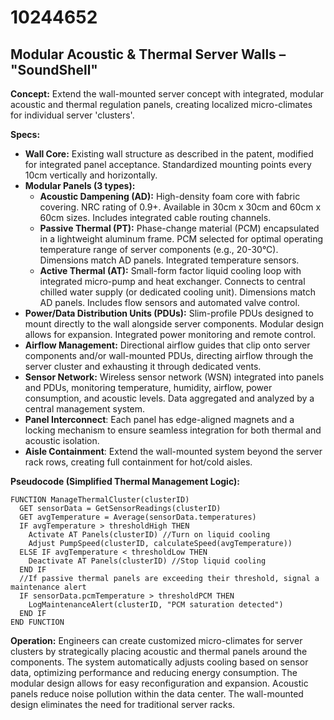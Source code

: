 # 10244652

## Modular Acoustic & Thermal Server Walls – "SoundShell"

**Concept:** Extend the wall-mounted server concept with integrated, modular acoustic and thermal regulation panels, creating localized micro-climates for individual server 'clusters'.

**Specs:**

*   **Wall Core:** Existing wall structure as described in the patent, modified for integrated panel acceptance.  Standardized mounting points every 10cm vertically and horizontally.
*   **Modular Panels (3 types):**
    *   **Acoustic Dampening (AD):** High-density foam core with fabric covering.  NRC rating of 0.9+.  Available in 30cm x 30cm and 60cm x 60cm sizes.  Includes integrated cable routing channels.
    *   **Passive Thermal (PT):**  Phase-change material (PCM) encapsulated in a lightweight aluminum frame. PCM selected for optimal operating temperature range of server components (e.g., 20-30°C).  Dimensions match AD panels. Integrated temperature sensors.
    *   **Active Thermal (AT):** Small-form factor liquid cooling loop with integrated micro-pump and heat exchanger.  Connects to central chilled water supply (or dedicated cooling unit). Dimensions match AD panels. Includes flow sensors and automated valve control.
*   **Power/Data Distribution Units (PDUs):** Slim-profile PDUs designed to mount directly to the wall alongside server components.  Modular design allows for expansion.  Integrated power monitoring and remote control.
*   **Airflow Management:**  Directional airflow guides that clip onto server components and/or wall-mounted PDUs, directing airflow through the server cluster and exhausting it through dedicated vents.
*   **Sensor Network:** Wireless sensor network (WSN) integrated into panels and PDUs, monitoring temperature, humidity, airflow, power consumption, and acoustic levels.  Data aggregated and analyzed by a central management system.
* **Panel Interconnect**: Each panel has edge-aligned magnets and a locking mechanism to ensure seamless integration for both thermal and acoustic isolation.
* **Aisle Containment**:  Extend the wall-mounted system beyond the server rack rows, creating full containment for hot/cold aisles.

**Pseudocode (Simplified Thermal Management Logic):**

```
FUNCTION ManageThermalCluster(clusterID)
  GET sensorData = GetSensorReadings(clusterID)
  GET avgTemperature = Average(sensorData.temperatures)
  IF avgTemperature > thresholdHigh THEN
    Activate AT Panels(clusterID) //Turn on liquid cooling
    Adjust PumpSpeed(clusterID, calculateSpeed(avgTemperature))
  ELSE IF avgTemperature < thresholdLow THEN
    Deactivate AT Panels(clusterID) //Stop liquid cooling
  END IF
  //If passive thermal panels are exceeding their threshold, signal a maintenance alert
  IF sensorData.pcmTemperature > thresholdPCM THEN
    LogMaintenanceAlert(clusterID, "PCM saturation detected")
  END IF
END FUNCTION
```

**Operation:** Engineers can create customized micro-climates for server clusters by strategically placing acoustic and thermal panels around the components.  The system automatically adjusts cooling based on sensor data, optimizing performance and reducing energy consumption.  The modular design allows for easy reconfiguration and expansion. Acoustic panels reduce noise pollution within the data center. The wall-mounted design eliminates the need for traditional server racks.